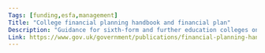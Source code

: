```yaml
---
Tags: [funding,esfa,management]
Title: "College financial planning handbook and financial plan"
Description: "Guidance for sixth-form and further education colleges on preparing and submitting their financial plan and supporting commentary."
Link: https://www.gov.uk/government/publications/financial-planning-handbook
---
```

